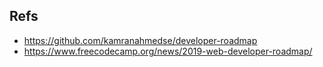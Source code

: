 ## Refs
* https://github.com/kamranahmedse/developer-roadmap
* https://www.freecodecamp.org/news/2019-web-developer-roadmap/